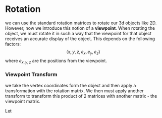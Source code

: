 # Rotation 
we can use the standard rotation matrices to rotate our 3d objects like 2D. However, now we introduce this notion of a **viewpoint**. When rotating the object, we must rotate it in such a way that the viewpoint for that object receives an accurate display of the object. This depends on the following factors:
$$
(x,y,z, e_x,e_y,e_z)
$$where $e_{x,y,z}$ are the positions from the viewpoint. 

### Viewpoint Transform
we take the vertex coordinates form the object and then apply a transformation with the rotation matrix. We then must apply another transform to transform this product of 2 matrices with another matrix - the viewpoint matrix. 

Let 